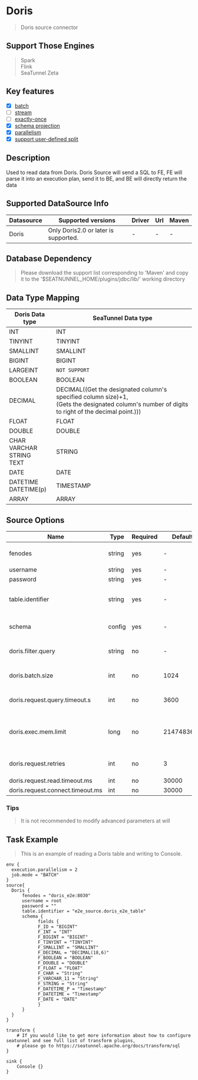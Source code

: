 # Doris

> Doris source connector

## Support Those Engines

> Spark<br/>
> Flink<br/>
> SeaTunnel Zeta<br/>

## Key features

- [x] [batch](../../concept/connector-v2-features.md)
- [ ] [stream](../../concept/connector-v2-features.md)
- [ ] [exactly-once](../../concept/connector-v2-features.md)
- [x] [schema projection](../../concept/connector-v2-features.md)
- [x] [parallelism](../../concept/connector-v2-features.md)
- [x] [support user-defined split](../../concept/connector-v2-features.md)

## Description

Used to read data from Doris.
Doris Source will send a SQL to FE, FE will parse it into an execution plan, send it to BE, and BE will
directly return the data

## Supported DataSource Info

| Datasource |          Supported versions          | Driver | Url | Maven |
|------------|--------------------------------------|--------|-----|-------|
| Doris      | Only Doris2.0 or later is supported. | -      | -   | -     |

## Database Dependency

> Please download the support list corresponding to 'Maven' and copy it to the '$SEATNUNNEL_HOME/plugins/jdbc/lib/' working directory<br/>

## Data Type Mapping

|           Doris Data type            |                                                                 SeaTunnel Data type                                                                 |
|--------------------------------------|-----------------------------------------------------------------------------------------------------------------------------------------------------|
| INT                                  | INT                                                                                                                                                 |
| TINYINT                              | TINYINT                                                                                                                                             |
| SMALLINT                             | SMALLINT                                                                                                                                            |
| BIGINT                               | BIGINT                                                                                                                                              |
| LARGEINT                             | `NOT SUPPORT`                                                                                                                                       |
| BOOLEAN                              | BOOLEAN                                                                                                                                             |
| DECIMAL                              | DECIMAL((Get the designated column's specified column size)+1,<br/>(Gets the designated column's number of digits to right of the decimal point.))) |
| FLOAT                                | FLOAT                                                                                                                                               |
| DOUBLE                               | DOUBLE                                                                                                                                              |
| CHAR<br/>VARCHAR<br/>STRING<br/>TEXT | STRING                                                                                                                                              |
| DATE                                 | DATE                                                                                                                                                |
| DATETIME<br/>DATETIME(p)             | TIMESTAMP                                                                                                                                           |
| ARRAY<TYPE>                          | ARRAY<TYPE>                                                                                                                                         |

## Source Options

|               Name               |  Type  | Required |  Default   |                                             Description                                             |
|----------------------------------|--------|----------|------------|-----------------------------------------------------------------------------------------------------|
| fenodes                          | string | yes      | -          | FE address, the format is `"fe_host:fe_http_port"`                                                  |
| username                         | string | yes      | -          | User username                                                                                       |
| password                         | string | yes      | -          | User password                                                                                       |
| table.identifier                 | string | yes      | -          | The name of Doris database and table , the format is `"databases.tablename"`                        |
| schema                           | config | yes      | -          | The schema of the doris that you want to generate                                                   |
| doris.filter.query               | string | no       | -          | Data filtering in doris. the format is "field = value".                                             |
| doris.batch.size                 | int    | no       | 1024       | The maximum value that can be obtained by reading Doris BE once.                                    |
| doris.request.query.timeout.s    | int    | no       | 3600       | Timeout period of Doris scan data, expressed in seconds.                                            |
| doris.exec.mem.limit             | long   | no       | 2147483648 | Maximum memory that can be used by a single be scan request. The default memory is 2G (2147483648). |
| doris.request.retries            | int    | no       | 3          | Number of retries to send requests to Doris FE.                                                     |
| doris.request.read.timeout.ms    | int    | no       | 30000      |                                                                                                     |
| doris.request.connect.timeout.ms | int    | no       | 30000      |                                                                                                     |

### Tips

> It is not recommended to modify advanced parameters at will

## Task Example

> This is an example of reading a Doris table and writing to Console.

```
env {
  execution.parallelism = 2
  job.mode = "BATCH"
}
source{
  Doris {
      fenodes = "doris_e2e:8030"
      username = root
      password = ""
      table.identifier = "e2e_source.doris_e2e_table"
      schema {
            fields {
            F_ID = "BIGINT"
            F_INT = "INT"
            F_BIGINT = "BIGINT"
            F_TINYINT = "TINYINT"
            F_SMALLINT = "SMALLINT"
            F_DECIMAL = "DECIMAL(18,6)"
            F_BOOLEAN = "BOOLEAN"
            F_DOUBLE = "DOUBLE"
            F_FLOAT = "FLOAT"
            F_CHAR = "String"
            F_VARCHAR_11 = "String"
            F_STRING = "String"
            F_DATETIME_P = "Timestamp"
            F_DATETIME = "Timestamp"
            F_DATE = "DATE"
            }
      }
  }
}

transform {
    # If you would like to get more information about how to configure seatunnel and see full list of transform plugins,
    # please go to https://seatunnel.apache.org/docs/transform/sql
}

sink {
    Console {}
}
```

